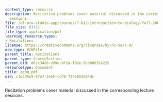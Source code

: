 ```yaml
---
content_type: resource
description: Recitation problems cover material discussed in the corresponding lecture
  sessions.
file: /ol-ocw-studio-app/courses/7-012-introduction-to-biology-fall-2004/c1e235e987a72e65cb76734e653a64dc_genq.pdf
file_size: 83721
file_type: application/pdf
learning_resource_types:
- Recitations
license: https://creativecommons.org/licenses/by-nc-sa/4.0/
ocw_type: OCWFile
parent_title: Recitations
parent_type: CourseSection
parent_uid: 862c3488-d99e-bf2a-f92e-5bb0d0196225
resourcetype: Document
title: genq.pdf
uid: c1e235e9-87a7-2e65-cb76-734e653a64dc
---
```

Recitation problems cover material discussed in the corresponding lecture sessions.